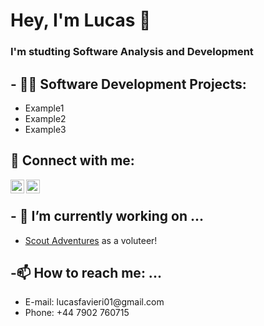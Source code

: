 <h1>Hey, I'm Lucas 👋<br><h3>I'm studting Software Analysis and Development</h3></h1>


<h2>- 👨‍💻 Software Development Projects:</h2>
<ul>
  <li>Example1</li>
  <li>Example2</li>
  <li>Example3</li>
</ul>

<h2> 🤳 Connect with me:</h2>

[<img align="left" alt="JoshMadakor | LinkedIn" width="22px" src="https://cdn.jsdelivr.net/npm/simple-icons@v3/icons/linkedin.svg" />][linkedin]
[<img align="left" alt="JoshMadakor | Instagram" width="22px" src="https://cdn.jsdelivr.net/npm/simple-icons@v3/icons/instagram.svg" />][instagram]

[instagram]: https://www.instagram.com/lucas_favieri/
[linkedin]: https://www.linkedin.com/in/lucas-favieri



<br>

<h2>- 🔭 I’m currently working on ...</h2>
<ul>
  <li> <a href="https://www.instagram.com/scoutadventures/">Scout Adventures</a> as a voluteer!</li>
</ul>



<h2>-📫 How to reach me: ...</h2>
<ul>
  <li>E-mail: lucasfavieri01@gmail.com</li>
  <li>Phone: +44 7902 760715</li>
</ul>
<!--
**lucasFavieri/lucasFavieri** is a ✨ _special_ ✨ repository because its `README.md` (this file) appears on your GitHub profile.

Here are some ideas to get you started:

- 🔭 I’m currently working on ...
- 🌱 I’m currently learning ...
- 👯 I’m looking to collaborate on ...
- 🤔 I’m looking for help with ...
- 💬 Ask me about ...
- 📫 How to reach me: ...
- 😄 Pronouns: ...
- ⚡ Fun fact: ...
-->
